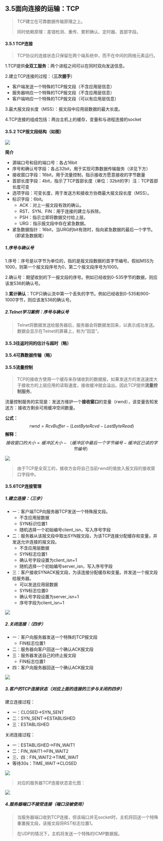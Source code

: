 ## 3.5面向连接的运输：TCP

> TCP建立在可靠数据传输原理之上。
>
> 同时依赖原理：差错检测、重传、累积确认、定时器、首部字段。

#### 3.5.1 TCP连接

> TCP协议的连接状态只保留在两个端系统中，而不在中间的网络元素运行。

1.TCP提供**全双工服务**：两个进程之间可以在同时双向发送信息。

2.建立TCP连接的过程：（**三次握手**）

* 客户端发送一个特殊的TCP报文段（不含应用层信息）
* 服务器响应一个特殊的TCP报文段（不含应用层信息）
* 客户端响应一个特殊的TCP报文段（可以有应用层信息）

3.最大报文段长度（MSS）：报文段中应用层数据的最大长度。

4.TCP连接的组成包括：两台主机上的缓存，变量和与进程连接的socket

#### 3.5.2 TCP报文段结构（如图）

![](picture/TCP报文段结构.png)

**简介**

* 源端口号和目的端口号：各占16bit
* 序号和确认号字段：各占32bit，用于实现可靠数据传输服务（详见下方）
* 接收窗口字段：16bit，用于流量控制，指示接收方愿意接收的字节数量 
* 首部长度字段：4bit，指示了TCP首部长度（单位：32bit的字）注：TCP首部长度可变
* 选项字段：可变长度，用于发送方和接收方协商最大报文段长度（MSS）。
* 标识字段：6bit。
	* ACK：对上一报文段有效的确认。
	* RST、SYN、FIN：用于连接的建立与拆除。
	* PSH：指示立即将数据交付给上层。
	* URG：指示报文段中存在紧急数据。
* 紧急数据指针：16bit，当URG的bit有效时，指向紧急数据的最后一个字节。（即紧急数据尾）

##### 1.序号与确认号

1.序号：序号是以字节为单位的，指的是报文段数据的首字节编号。假如MSS为1000，则第一个报文段序号为0，第二个报文段序号为1000。

2.确认号：期望收到的下一报文段的序号。例如已经收到0-535字节的数据，则应该发536的确认号。

3.**累计确认**：TCP只确认流中第一个丢失的字节。例如已经收到0-535和900-1000字节，则应该发536的确认号。

##### 2.Telnet学习案例：序号与确认号

> Telnet将数据发送给服务器后，服务器会将数据发回来，以表示成功发送。数据会显示在Telnet的屏幕上，称为”回显“。

#### 3.5.3往返时间的估计与超时（略）

#### 3.5.4可靠数据传输（略）

#### 3.5.5流量控制

> TCP的接收方使用一个缓存来存储收到的数据报，如果发送方的发送速度大于接收方的上层应用的读取速度，接收缓冲就会溢出。因此TCP提供**流量控制服务**。

流量控制服务的实现是：发送方维护一个**接收窗口**的变量（rwnd），该变量告知发送方：接收方剩余可用缓冲空间数量。

**公式：**
$$
rwnd = RcvBuffer - (LastByteRcvd - LastByteRead)
$$
**解释：**
$$
接收窗口的大小 = 缓冲区大小 - （缓冲区中最后一个字节编号 - 缓冲区已读的字节编号）
$$


![](picture/接收窗口大小.png)



> 由于TCP是全双工的，接收方会将自己当前rwnd的值放入报文段的接收窗口字段中。

#### 3.5.6TCP连接管理

##### 1.建立连接：（三步）

* 一：客户端TCP向服务器TCP发送一个特殊报文段。
	* 不含应用层数据
	* SYN标识位置1
	* 随机选择一个初始编号client_isn，写入序号字段
* 二：服务器从该报文段中取出SYN报文段，为该TCP连接分配缓存和变量，并发送允许连接的报文段。
	* 不含应用层数据
	* SYN标志位置1
	* 确认号字段设置为client_isn+1
	* 随机选择一个初始编号server_isn，写入序号字段
* 三：客户接收SYNACK报文段，为该连接分配缓存和变量。并发送一个报文段给服务器。
	* 可以发送应用层数据
	* SYN标志位置0
	* 确认号字段设置为server_isn+1
	* 序号字段为client_isn+1

![](picture/TCP连接.png)

##### 2.关闭连接：（四步）

* 一：客户向服务器发送一个特殊的TCP报文段
	* FIN标志位置1
* 二：服务器向客户回送一个确认ACK报文段
* 三：服务器发送自己的终止报文段
	* FIN标志位置1
* 四：客户向服务器回送一个确认ACK报文段

![](picture/关闭TCP连接.png)

##### 3.客户的TCP连接状态（对应上面的连接的三步与关闭的四步）

建立连接过程：

* 一：CLOSED->SYN_SENT
* 二：SYN_SENT->ESTABLISHED
* 三：ESTABLISHED

关闭连接过程：

* 一：ESTABLISHED->FIN_WAIT1
* 二：FIN_WAIT1->FIN_WAIT2
* 三、四：FIN_WAIT2->TIME_WAIT
* 等待30s：TIME_WAIT->CLOSED

![](picture/TCP连接状态变化图.png)

> 对应的服务器TCP连接状态变化图：

![](picture/服务器TCP连接状态变化图.png)

##### 4.服务器端口不接受连接（端口没被使用）

> 当服务器端口收到TCP连接，但该端口并无socket时，主机将回送一个特殊重置报文段，该报文段将RST标志位置1。
>
> 在UDP的情况下，主机将发送一个特殊的ICMP数据报。